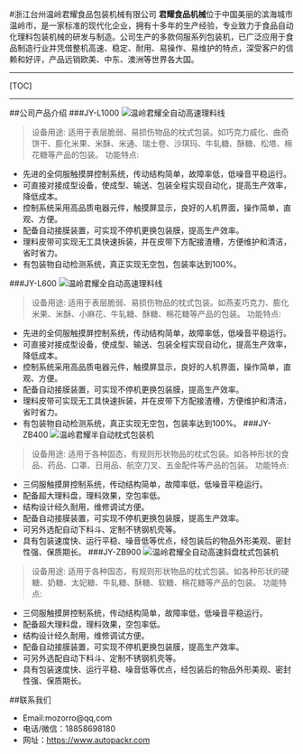 #浙江台州温岭君耀食品包装机械有限公司
**君耀食品机械**位于中国美丽的滨海城市温岭市，是一家标准的现代化企业，拥有十多年的生产经验，专业致力于食品自动化理料包装机械的研发与制造。公司生产的多款伺服系列包装机，已广泛应用于食品制造行业并凭借整机高速、稳定、耐用、易操作、易维护的特点，深受客户的信赖和好评，产品远销欧美、中东、澳洲等世界各大国。


----------


[TOC]


----------


##公司产品介绍
###JY-L1000
![温岭君耀全自动高速理料线](https://ae01.alicdn.com/kf/U8b545fc8da9b467eb62691b12dce114ej.jpg)
>设备用途:
适用于表层脆弱、易损伤物品的枕式包装。如巧克力威化、曲奇饼干、膨化米果、米酥、米通、瑞士卷、沙琪玛、牛轧糖、酥糖、松塔、棉花糖等产品的包装。
功能特点:
- 先进的全伺服触摸屏控制系统，传动结构简单，故障率低，低噪音平稳运行。
- 可直接对接成型设备，使成型、输送、包装全程实现自动化，提高生产效率，降低成本。
- 控制系统采用高品质电器元件，触摸屏显示，良好的人机界面，操作简单，直观、方便。
-  配备自动接膜装置，可实现不停机更换包装膜，提高生产效率。
- 理料皮带可实现无工具快速拆装，并在皮带下方配接渣槽，方便维护和清洁，省时省力。
- 有包装物自动检测系统，真正实现无空包，包装率达到100%。

###JY-L600
![温岭君耀全自动高速理料线](https://ae01.alicdn.com/kf/Ue5da0c22215e4fcf9c801a051ac0e545M.jpg)
>设备用途:
适用于表层脆弱、易损伤物品的枕式包装。如燕麦巧克力、膨化米果、米酥、小麻花、牛轧糖、酥糖、棉花糖等产品的包装。
功能特点:
- 先进的全伺服触摸屏控制系统，传动结构简单，故障率低，低噪音平稳运行。
- 可直接对接成型设备，使成型、输送、包装全程实现自动化，提高生产效率，降低成本。
- 控制系统采用高品质电器元件，触摸屏显示，良好的人机界面，操作简单，直观、方便。
- 配备自动接膜装置，可实现不停机更换包装膜，提高生产效率。
- 理料皮带可实现无工具快速拆装，并在皮带下方配接渣槽，方便维护和清洁，省时省力。
- 有包装物自动检测系统，真正实现无空包，包装率达到100%。
###JY-ZB400
![温岭君耀半自动枕式包装机](https://ae01.alicdn.com/kf/Ua247e685910a403dafd1889fd243253cY.jpg)
>设备用途:
适用于各种固态，有规则形状物品的枕式包装。如各种形状的食品、药品、口罩、日用品、航空刀叉、五金配件等产品的包装。
功能特点:
- 三伺服触摸屏控制系统，传动结构简单，故障率低，低噪音平稳运行。
- 配备超大理料盘，理料效果，空包率低。
- 结构设计经久耐用，维修调试方便。
- 配备自动接膜装置，可实现不停机更换包装膜，提高生产效率。
- 可另外选配自动下料斗、定制不锈钢机壳等。
- 具有包装速度快、运行平稳、噪音低等优点，经包装后的物品外形美观、密封性强、保质期长。
###JY-ZB900
![温岭君耀全自动高速斜盘枕式包装机](https://ae01.alicdn.com/kf/U08479dab732a4d4dab5443de25ec1c23Q.jpg)
>设备用途:
适用于各种固态，有规则形状物品的枕式包装。如各种形状的硬糖、奶糖、太妃糖、牛轧糖、酥糖、软糖、棉花糖等产品的包装。
功能特点:
- 三伺服触摸屏控制系统，传动结构简单，故障率低，低噪音平稳运行。
- 配备超大理料盘，理料效果，空包率低。
- 结构设计经久耐用，维修调试方便。
- 配备自动接膜装置，可实现不停机更换包装膜，提高生产效率。
- 可另外选配自动下料斗、定制不锈钢机壳等。
- 具有包装速度快、运行平稳、噪音低等优点，经包装后的物品外形美观、密封性强、保质期长。

##联系我们
- Email:mozorro@qq,com
- 电话/微信：18858698180
- 网址：https://www.autopackr.com

